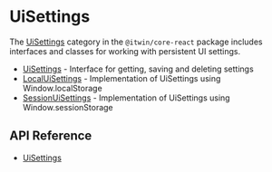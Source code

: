 # UiSettings

The [UiSettings]($core-react:Inputs) category in the `@itwin/core-react` package includes
interfaces and classes for working with persistent UI settings.

- [UiSettings]($core-react) - Interface for getting, saving and deleting settings
- [LocalUiSettings]($core-react) - Implementation of UiSettings using Window.localStorage
- [SessionUiSettings]($core-react) - Implementation of UiSettings using Window.sessionStorage

## API Reference

- [UiSettings]($core-react:UiSettings)
